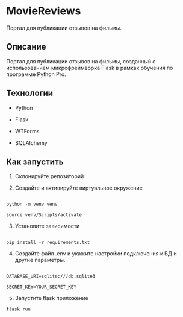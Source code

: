 # MovieReviews

Портал для публикации отзывов на фильмы.

## Описание

Портал для публикации отзывов на фильмы, созданный с использованием микрофреймворка Flask в рамках обучения по программе Python Pro.


## Технологии

* Python

* Flask

* WTForms

* SQLAlchemy


## Как запустить


1. Склонируйте репозиторий

2. Создайте и активируйте виртуальное окружение

```commandline

python -m venv venv

source venv/Scripts/activate

``` 

3. Установите зависимости

```commandline

pip install -r requirements.txt

```

4. Создайте файл .env и укажите настройки подключения к БД и другие параметры.

```commandline

DATABASE_URI=sqlite:///db.sqlite3

SECRET_KEY=YOUR_SECRET_KEY

```

5. Запустите flask приложение

```commandline
flask run
```
